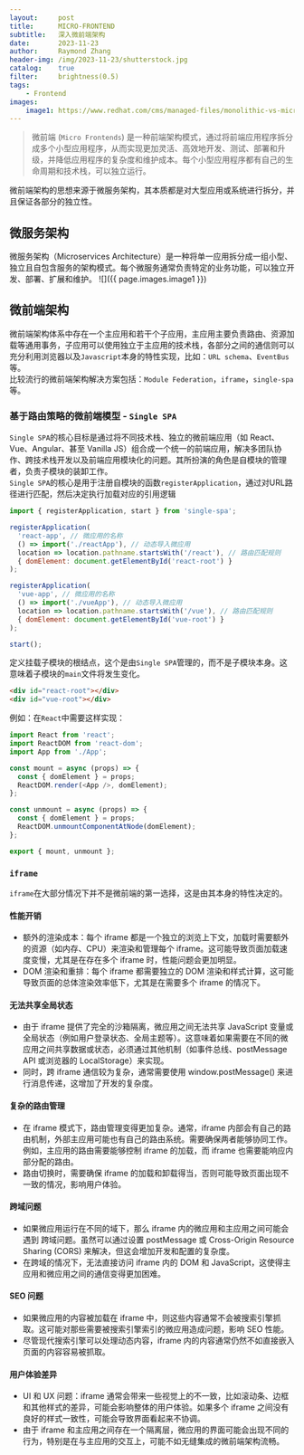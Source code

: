 ```yaml
---
layout:     post
title:      MICRO-FRONTEND
subtitle:   深入微前端架构
date:       2023-11-23
author:     Raymond Zhang
header-img: /img/2023-11-23/shutterstock.jpg
catalog:    true
filter:     brightness(0.5)
tags:
    - Frontend
images:
    image1: https://www.redhat.com/cms/managed-files/monolithic-vs-microservices.png
---
```


> 微前端 (`Micro Frontends`) 是一种前端架构模式，通过将前端应用程序拆分成多个小型应用程序，从而实现更加灵活、高效地开发、测试、部署和升级，并降低应用程序的复杂度和维护成本。每个小型应用程序都有自己的生命周期和技术栈，可以独立运行。

微前端架构的思想来源于微服务架构，其本质都是对大型应用或系统进行拆分，并且保证各部分的独立性。

## 微服务架构
微服务架构（Microservices Architecture）是一种将单一应用拆分成一组小型、独立且自包含服务的架构模式。每个微服务通常负责特定的业务功能，可以独立开发、部署、扩展和维护。
![]({{ page.images.image1 }})

## 微前端架构
微前端架构体系中存在一个主应用和若干个子应用，主应用主要负责路由、资源加载等通用事务，子应用可以使用独立于主应用的技术栈，各部分之间的通信则可以充分利用浏览器以及`Javascript`本身的特性实现，比如：`URL schema`、`EventBus`等。
<br>
比较流行的微前端架构解决方案包括：`Module Federation`，`iframe`，`single-spa`等。

### 基于路由策略的微前端模型 - `Single SPA`
`Single SPA`的核心目标是通过将不同技术栈、独立的微前端应用（如 React、Vue、Angular、甚至 Vanilla JS）组合成一个统一的前端应用，解决多团队协作、跨技术栈开发以及前端应用模块化的问题。其所扮演的角色是自模块的管理者，负责子模块的装卸工作。
<br>
`Single SPA`的核心是用于注册自模块的函数`registerApplication`，通过对URL路径进行匹配，然后决定执行加载对应的引用逻辑

```javascript
import { registerApplication, start } from 'single-spa';

registerApplication(
  'react-app', // 微应用的名称
  () => import('./reactApp'), // 动态导入微应用
  location => location.pathname.startsWith('/react'), // 路由匹配规则
  { domElement: document.getElementById('react-root') }
);

registerApplication(
  'vue-app', // 微应用的名称
  () => import('./vueApp'), // 动态导入微应用
  location => location.pathname.startsWith('/vue'), // 路由匹配规则
  { domElement: document.getElementById('vue-root') }
);

start();
```
定义挂载子模块的根结点，这个是由`Single SPA`管理的，而不是子模块本身。这意味着子模块的`main`文件将发生变化。
```html
<div id="react-root"></div>
<div id="vue-root"></div>
```
例如：在`React`中需要这样实现：
```javascript
import React from 'react';
import ReactDOM from 'react-dom';
import App from './App';

const mount = async (props) => {
  const { domElement } = props;
  ReactDOM.render(<App />, domElement);
};

const unmount = async (props) => {
  const { domElement } = props;
  ReactDOM.unmountComponentAtNode(domElement);
};

export { mount, unmount };
```

### `iframe`
`iframe`在大部分情况下并不是微前端的第一选择，这是由其本身的特性决定的。
#### 性能开销

- 额外的渲染成本：每个 iframe 都是一个独立的浏览上下文，加载时需要额外的资源（如内存、CPU）来渲染和管理每个 iframe。这可能导致页面加载速度变慢，尤其是在存在多个 iframe 时，性能问题会更加明显。
- DOM 渲染和重排：每个 iframe 都需要独立的 DOM 渲染和样式计算，这可能导致页面的总体渲染效率低下，尤其是在需要多个 iframe 的情况下。
#### 无法共享全局状态

- 由于 iframe 提供了完全的沙箱隔离，微应用之间无法共享 JavaScript 变量或全局状态（例如用户登录状态、全局主题等）。这意味着如果需要在不同的微应用之间共享数据或状态，必须通过其他机制（如事件总线、postMessage API 或浏览器的 LocalStorage）来实现。
- 同时，跨 iframe 通信较为复杂，通常需要使用 window.postMessage() 来进行消息传递，这增加了开发的复杂度。
#### 复杂的路由管理

- 在 iframe 模式下，路由管理变得更加复杂。通常，iframe 内部会有自己的路由机制，外部主应用可能也有自己的路由系统。需要确保两者能够协同工作。例如，主应用的路由需要能够控制 iframe 的加载，而 iframe 也需要能响应内部分配的路由。
- 路由切换时，需要确保 iframe 的加载和卸载得当，否则可能导致页面出现不一致的情况，影响用户体验。
#### 跨域问题

- 如果微应用运行在不同的域下，那么 iframe 内的微应用和主应用之间可能会遇到 跨域问题。虽然可以通过设置 postMessage 或 Cross-Origin Resource Sharing (CORS) 来解决，但这会增加开发和配置的复杂度。
- 在跨域的情况下，无法直接访问 iframe 内的 DOM 和 JavaScript，这使得主应用和微应用之间的通信变得更加困难。
#### SEO 问题

- 如果微应用的内容被加载在 iframe 中，则这些内容通常不会被搜索引擎抓取。这可能对那些需要被搜索引擎索引的微应用造成问题，影响 SEO 性能。
- 尽管现代搜索引擎可以处理动态内容，iframe 内的内容通常仍然不如直接嵌入页面的内容容易被抓取。
#### 用户体验差异

- UI 和 UX 问题：iframe 通常会带来一些视觉上的不一致，比如滚动条、边框和其他样式的差异，可能会影响整体的用户体验。如果多个 iframe 之间没有良好的样式一致性，可能会导致界面看起来不协调。
- 由于 iframe 和主应用之间存在一个隔离层，微应用的界面可能会出现不同的行为，特别是在与主应用的交互上，可能不如无缝集成的微前端架构流畅。
